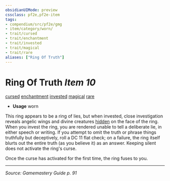 ```yaml
---
obsidianUIMode: preview
cssclass: pf2e,pf2e-item
tags:
- compendium/src/pf2e/gmg
- item/category/worn/
- trait/cursed
- trait/enchantment
- trait/invested
- trait/magical
- trait/rare
aliases: ["Ring Of Truth"]
---
```

# Ring Of Truth *Item 10*  
[cursed](cursed-gmg.md "Cursed Item Trait")  [enchantment](enchantment.md "Enchantment School Trait")  [invested](invested.md "Invested Item Trait")  [magical](magical.md "Magical Item Trait")  [rare](rare.md "Rare Rarity Trait")  

- **Usage** worn

This ring appears to be a ring of lies, but when invested, close investigation reveals angelic wings and divine creatures [hidden](conditions.md#Hidden) on the face of the ring. When you invest the ring, you are rendered unable to tell a deliberate lie, in either speech or writing. If you attempt to omit the truth or phrase things truthfully but deceptively, roll a DC 11 flat check; on a failure, the ring itself blurts out the entire truth (as you believe it) as an answer. Keeping silent does not activate the ring's curse.

Once the curse has activated for the first time, the ring fuses to you.


---
*Source: Gamemastery Guide p. 91*
